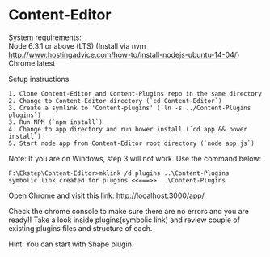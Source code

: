 # Content-Editor

System requirements:  
Node 6.3.1 or above (LTS) (Install via nvm http://www.hostingadvice.com/how-to/install-nodejs-ubuntu-14-04/)  
Chrome latest  

Setup instructions

    1. Clone Content-Editor and Content-Plugins repo in the same directory
    2. Change to Content-Editor directory (`cd Content-Editor`)
    3. Create a symlink to 'Content-plugins' (`ln -s ../Content-Plugins plugins`)
    3. Run NPM (`npm install`)
    4. Change to app directory and run bower install (`cd app && bower install`)
    5. Start node app from Content-Editor root directory (`node app.js`)  

Note: If you are on Windows, step 3 will not work. Use the command below:

```
F:\Ekstep\Content-Editor>mklink /d plugins ..\Content-Plugins
symbolic link created for plugins <<===>> ..\Content-Plugins
```

Open Chrome and visit this link: http://localhost:3000/app/  

Check the chrome console to make sure there are no errors and you are ready!!
Take a look inside plugins(symbolic link) and review couple of existing plugins files and structure of each. 

Hint: You can start with Shape plugin.
